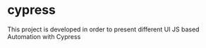 # cypress
This project is developed in order to present different UI JS based Automation with Cypress
